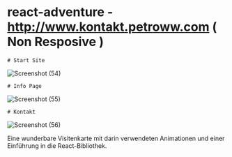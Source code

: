# react-adventure - http://www.kontakt.petroww.com ( Non Resposive )

    # Start Site

![Screenshot (54)](https://user-images.githubusercontent.com/108054083/232150879-0f27b07c-c75c-4a04-8b37-6a641b12ba69.png)

    # Info Page

![Screenshot (55)](https://user-images.githubusercontent.com/108054083/232150884-275ace34-6fe9-467c-bda0-1caedbac8d7a.png)

    # Kontakt

![Screenshot (56)](https://user-images.githubusercontent.com/108054083/232150886-d8cca1bf-bf04-41d3-bd6d-bb4d31174fb2.png)

Eine wunderbare Visitenkarte mit darin verwendeten Animationen und einer Einführung in die React-Bibliothek.
